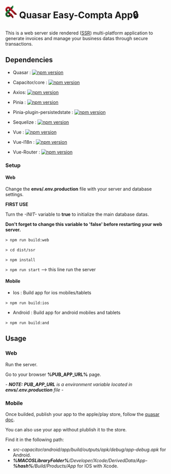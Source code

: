 # <img alt="CryptoLogique Logo" src="/public/icons/logo.svg" height="40"/> Quasar Easy-Compta App🔒

This is a web server side rendered ([SSR](https://vuejs.org/guide/scaling-up/ssr.html)) multi-platform application to generate invoices and manage your business datas through secure transactions.

## Dependencies

- Quasar : [![npm version](https://badge.fury.io/js/quasar.svg)](https://badge.fury.io/js/quasar)

- Capacitor/core : [![npm version](https://badge.fury.io/js/@capacitor%2Fcore.svg)](https://badge.fury.io/js/@capacitor%2Fcore)

- Axios: [![npm version](https://badge.fury.io/js/axios.svg)](https://badge.fury.io/js/axios)

- Pinia : [![npm version](https://badge.fury.io/js/pinia.svg)](https://badge.fury.io/js/pinia)

- Pinia-plugin-persistedstate : [![npm version](https://badge.fury.io/js/pinia-plugin-persistedstate.svg)](https://badge.fury.io/js/pinia-plugin-persistedstate)
 
- Sequelize : [![npm version](https://badge.fury.io/js/sequelize.svg)](https://badge.fury.io/js/sequelize)

- Vue : [![npm version](https://badge.fury.io/js/vue.svg)](https://badge.fury.io/js/vue)

- Vue-I18n : [![npm version](https://badge.fury.io/js/vue-i18n.svg)](https://badge.fury.io/js/vue-i18n)

- Vue-Router : [![npm version](https://badge.fury.io/js/vue-router.svg)](https://badge.fury.io/js/vue-router)

### Setup

 #### Web

 Change the **envs/.env.production** file with your server and database settings.

 **FIRST USE**

 Turn the *-INIT-* variable to **true** to initialize the main database datas.

 **Don't forget to change this variable to 'false' before restarting your web server.**

 `> npm run build:web`

 `> cd dist/ssr`

 `> npm install`

 `> npm run start` --> this line run the server

 #### Mobile

  - Ios : Build app for ios mobiles/tablets

  `> npm run build:ios`

  - Android : Build app for android mobiles and tablets

  `> npm run build:and`

## Usage
 
 ### Web

 Run the server.

 Go to your browser **%PUB_APP_URL%** page.

 *- __NOTE:__ __PUB_APP_URL__ is a environment variable located in __envs/.env.production__ file -*

 ### Mobile

 Once builded, publish your app to the apple/play store, follow the [quasar doc](https://quasar.dev/quasar-cli-vite/developing-capacitor-apps/publishing-to-store).

 You can also use your app without plublish it to the store.

 Find it in the following path:

 - *src-capacitor/android/app/build/outputs/apk/debug/app-debug.apk* for Android.
 - *__%MACOSLibraryFolder%__/Developer/Xcode/DerivedData/App-__%hash%__/Build/Products/App* for IOS with Xcode.
<!-- # Quasar Easy-Compta App (quasar-easy-compta-app)

A Quasar Framework App

## Install the dependencies
```bash
yarn
# or
npm install
```

### Start the app in development mode (hot-code reloading, error reporting, etc.)
```bash
quasar dev
```


### Lint the files
```bash
yarn lint
# or
npm run lint
```


### Format the files
```bash
yarn format
# or
npm run format
```



### Build the app for production
```bash
quasar build
```

### Customize the configuration
See [Configuring quasar.config.js](https://v2.quasar.dev/quasar-cli-vite/quasar-config-js).
 -->